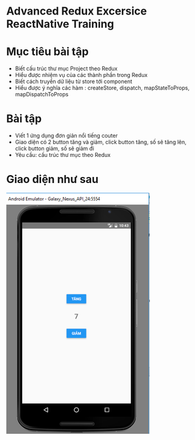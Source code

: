 # Advanced Redux Excersice ReactNative Training

# Mục tiêu bài tập
- Biết cấu trúc thư mục Project theo Redux
- Hiểu được nhiệm vụ của các thành phần trong Redux
- Biết cách truyền dữ liệu từ store tới component
- Hiểu được ý nghĩa các hàm : createStore, dispatch, mapStateToProps, mapDispatchToProps

# Bài tập
- Viết 1 ứng dụng đơn giản nổi tiếng couter
- Giao diện có 2 button tăng và giảm, click button tăng, số sẽ tăng lên,
click button giảm, số sẽ giảm đi
- Yêu cầu: cấu trúc thư mục theo Redux

# Giao diện như sau

![redux_advanced](https://github.com/anhtbok92/AdvancedReduxExcersiceReactNativeTrainnig/blob/master/redux_couter.PNG)
